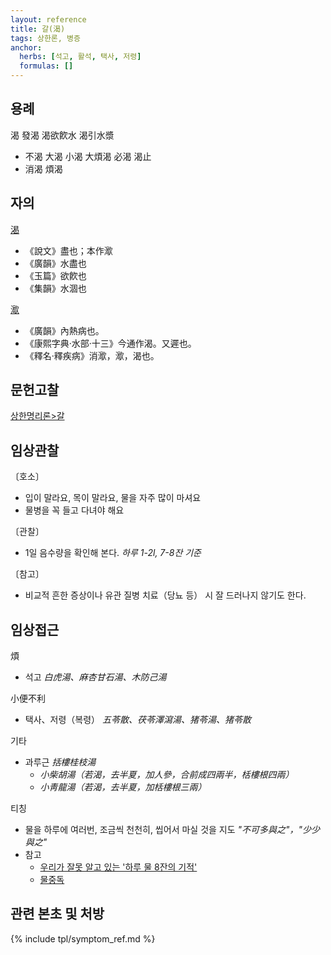 ```yaml
---
layout: reference
title: 갈(渴)
tags: 상한론, 병증
anchor:
  herbs: [석고, 활석, 택사, 저령]
  formulas: []
---
```



## 용례

渴 發渴 渴欲飮水 渴引水漿
* 不渴 大渴 小渴 大煩渴 必渴 渴止
* 消渴 煩渴

## 자의

[渴](https://ctext.org/dictionary.pl?if=en&char=渴)
* 《說文》盡也；本作㵣
* 《廣韻》水盡也
* 《玉篇》欲飮也
* 《集韻》水涸也

[㵣](https://ctext.org/dictionary.pl?if=en&char=㵣)
* 《廣韻》內熱病也。
* 《康熙字典·水部·十三》今通作渴。又遲也。
* 《釋名·釋疾病》消㵣，㵣，渴也。

## 문헌고찰

[상한명리론>갈]({{site.baseurl}}/reference/Books/Etc/상한명리론#갈)



## 임상관찰


〔호소〕
* 입이 말라요, 목이 말라요, 물을 자주 많이 마셔요
* 물병을 꼭 들고 다녀야 해요

〔관찰〕
* 1일 음수량을 확인해 본다. _하루 1-2l, 7-8잔 기준_

〔참고〕
* 비교적 흔한 증상이나 유관 질병 치료（당뇨 등） 시 잘 드러나지 않기도 한다.


## 임상접근

煩
* 석고 _白虎湯、麻杏甘石湯、木防己湯_

小便不利
* 택사、저령（복령） _五苓散、茯苓澤瀉湯、猪苓湯、猪苓散_

기타
* 과루근 _括樓桂枝湯_
  - _小柴胡湯（若渴，去半夏，加人參，合前成四兩半，栝樓根四兩）_
  - _小靑龍湯（若渴，去半夏，加栝樓根三兩）_

티칭
* 물을 하루에 여러번, 조금씩 천천히, 씹어서 마실 것을 지도 _"不可多與之"，"少少與之"_
* 참고
  - [우리가 잘못 알고 있는 '하루 물 8잔의 기적'](https://news.joins.com/article/21670705)
  - [물중독](https://namu.wiki/w/%EB%AC%BC%EC%A4%91%EB%8F%85)

## 관련 본초 및 처방


{% include tpl/symptom_ref.md %}
